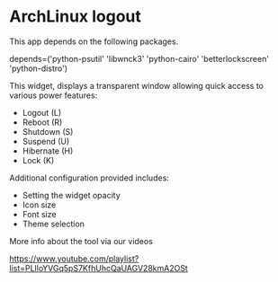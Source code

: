# ArchLinux logout

This app depends on the following packages.

depends=('python-psutil' 'libwnck3' 'python-cairo' 'betterlockscreen' 'python-distro')


This widget, displays a transparent window allowing quick access to various power features:

- Logout (L)
- Reboot (R)
- Shutdown (S)
- Suspend (U)
- Hibernate (H)
- Lock (K)

Additional configuration provided includes:

- Setting the widget opacity
- Icon size
- Font size
- Theme selection

More info about the tool via our videos

https://www.youtube.com/playlist?list=PLlloYVGq5pS7KfhUhcQaUAGV28kmA2OSt


